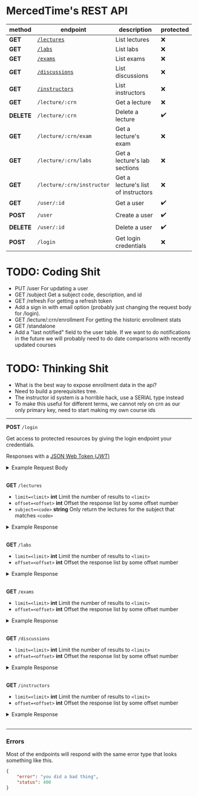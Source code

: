 # MercedTime's REST API

| method     | endpoint                            | description                         | protected |
| ------     | --------                            | -----------                         | --------- |
| **GET**    | [`/lectures`](#list-lectures)       | List lectures                       | ❌        |
| **GET**    | [`/labs`](#list-labs)               | List labs                           | ❌        |
| **GET**    | [`/exams`](#list-exams)             | List exams                          | ❌        |
| **GET**    | [`/discussions`](#list-discussions) | List discussions                    | ❌        |
| **GET**    | [`/instructors`](#list-instructors) | List instructors                    | ❌        |
| **GET**    | `/lecture/:crn`                     | Get a lecture                       | ❌        |
| **DELETE** | `/lecture/:crn`                     | Delete a lecture                    | ✔️         |
| **GET**    | `/lecture/:crn/exam`                | Get a lecture's exam                | ❌        |
| **GET**    | `/lecture/:crn/labs`                | Get a lecture's lab sections        | ❌        |
| **GET**    | `/lecture/:crn/instructor`          | Get a lecture's list of instructors | ❌        |
| **GET**    | `/user/:id`                         | Get a user                          | ✔️         |
| **POST**   | `/user`                             | Create a user                       | ✔️         |
| **DELETE** | `/user/:id`                         | Delete a user                       | ✔️         |
| **POST**   | `/login`                            | Get login credentials               | ❌        |

# TODO: Coding Shit

- PUT /user For updating a user
- GET /subject Get a subject code, description, and id
- GET /refresh For getting a refresh token
- Add a sign in with email option (probably just changing the request body for /login).
- GET /lecture/:crn/enrollment For getting the historic enrollment stats
- GET /standalone
- Add a "last notified" field to the user table. If we want to do notifications in the future we will probably need to do date comparisons with recently updated courses

# TODO: Thinking Shit

- What is the best way to expose enrollment data in the api?
- Need to build a prerequisites tree.
- The instructor id system is a horrible hack, use a SERIAL type instead
- To make this useful for different terms, we cannot rely on crn as our only primary key, need to start making my own course ids

---

**POST** `/login`
<a name="login"></a>

Get access to protected resources by giving the login endpoint your credentials.

Responses with a [JSON Web Token (_JWT_)](https://jwt.io/)

<details>
  <summary>Example Request Body</summary>

```json
{
    "username": "my username",
    "password": "*R(Py*(P*F$JIjF:EJ"
}
```

</details><br>

**GET** `/lectures`
<a name="list-lectures"></a>

- `limit=<limit>` __int__ Limit the number of results to `<limit>`
- `offset=<offset>` __int__ Offset the response list by some offset number
- `subject=<code>` __string__ Only return the lectures for the subject that matches `<code>`

<details>
<summary>Example Response</summary>

```json
{}
```

</details><br>

**GET** `/labs`
<a name="list-labs"></a>

- `limit=<limit>` __int__ Limit the number of results to `<limit>`
- `offset=<offset>` __int__ Offset the response list by some offset number

<details>
<summary>Example Response</summary>

```json
{}
```

</details><br>

**GET** `/exams`
<a name="list-exams"></a>

- `limit=<limit>` __int__ Limit the number of results to `<limit>`
- `offset=<offset>` __int__ Offset the response list by some offset number

<details>
<summary>Example Response</summary>

```json
{}
```

</details><br>

**GET** `/discussions`
<a name="list-discussions"></a>

- `limit=<limit>` __int__ Limit the number of results to `<limit>`
- `offset=<offset>` __int__ Offset the response list by some offset number

<details>
<summary>Example Response</summary>

```json
{}
```

</details><br>

**GET** `/instructors`
<a name="list-instructors"></a>

- `limit=<limit>` __int__ Limit the number of results to `<limit>`
- `offset=<offset>` __int__ Offset the response list by some offset number

<details>
<summary>Example Response</summary>

```json
{}
```

</details><br>

---

### Errors

Most of the endpoints will respond with the same error type that looks something like this.

```json
{
    "error": "you did a bad thing",
    "status": 400
}
```
